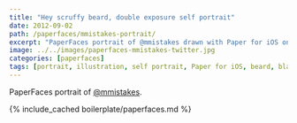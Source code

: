 ```yaml
---
title: "Hey scruffy beard, double exposure self portrait"
date: 2012-09-02
path: /paperfaces/mmistakes-portrait/
excerpt: "PaperFaces portrait of @mmistakes drawn with Paper for iOS on an iPad."
image: ../../images/paperfaces-mmistakes-twitter.jpg
categories: [paperfaces]
tags: [portrait, illustration, self portrait, Paper for iOS, beard, black and white]
---
```


PaperFaces portrait of [@mmistakes](https://twitter.com/mmistakes).

{% include_cached boilerplate/paperfaces.md %}
